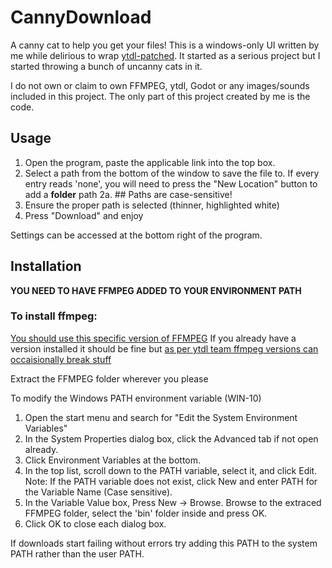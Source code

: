 # CannyDownload
A canny cat to help you get your files!
This is a windows-only UI written by me while delirious to wrap [ytdl-patched](https://github.com/ytdl-patched/ytdl-patched). It started as a serious project but I started throwing a bunch of uncanny cats in it.

I do not own or claim to own FFMPEG, ytdl, Godot or any images/sounds included in this project. The only part of this project created by me is the code.

## Usage

1. Open the program, paste the applicable link into the top box.
2. Select a path from the bottom of the window to save the file to. If every entry reads 'none', you will need to press the "New Location" button to add a **folder** path
2a. ## Paths are case-sensitive!
3. Ensure the proper path is selected (thinner, highlighted white)
4. Press "Download" and enjoy

Settings can be accessed at the bottom right of the program.

## Installation

**YOU NEED TO HAVE FFMPEG ADDED TO YOUR ENVIRONMENT PATH**
### To install ffmpeg:
[You should use this specific version of FFMPEG](https://www.gyan.dev/ffmpeg/builds/ffmpeg-release-essentials.zip)
If you already have a version installed it should be fine but [as per ytdl team ffmpeg versions can occaisionally break stuff](https://github.com/ytdl-patched/ytdl-patched/blob/ytdlp/README.md)

Extract the FFMPEG folder wherever you please

To modify the Windows PATH environment variable (WIN-10)
<ol>
<li>Open the start menu and search for "Edit the System Environment Variables"</li>
<li>In the System Properties dialog box, click the Advanced tab if not open already.</li>
<li>Click Environment Variables at the bottom.</li>
<li>In the top list, scroll down to the PATH variable, select it, and click Edit. Note: If the PATH variable does not exist, click New and enter PATH for the Variable Name (Case sensitive).</li>
<li>In the Variable Value box, Press New -> Browse. Browse to the extraced FFMPEG folder, select the 'bin' folder inside and press OK.</li>
<li>Click OK to close each dialog box.</li>
</ol>

If downloads start failing without errors try adding this PATH to the system PATH rather than the user PATH.
